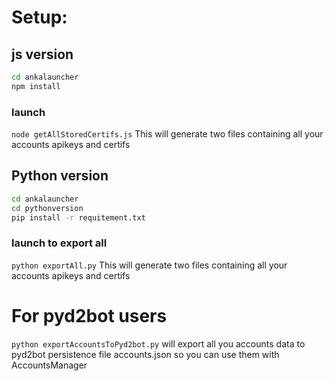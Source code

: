 # Setup:

## js version

```bash
cd ankalauncher
npm install
```

### launch

```node getAllStoredCertifs.js```
This will generate two files containing all your accounts apikeys and certifs


## Python version

```bash
cd ankalauncher
cd pythonversion
pip install -r requitement.txt
```

### launch to export all

```python exportAll.py```
This will generate two files containing all your accounts apikeys and certifs

# For pyd2bot users

```python exportAccountsToPyd2bot.py```
will export all you accounts data to pyd2bot persistence file accounts.json so you can use them with AccountsManager